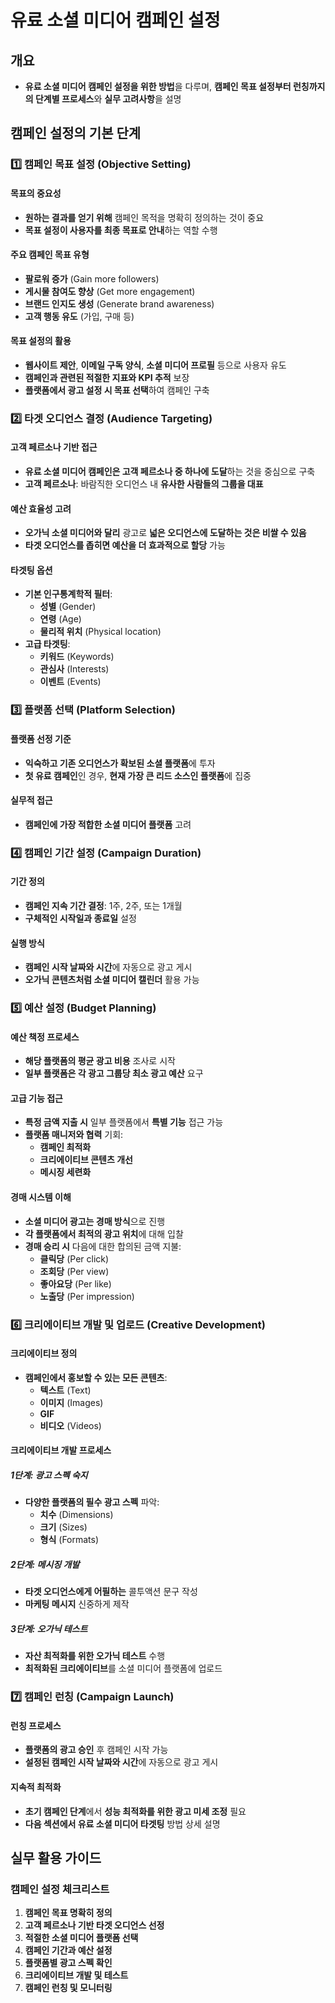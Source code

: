 # 유료 소셜 미디어 캠페인 설정

## 개요
- **유료 소셜 미디어 캠페인 설정을 위한 방법**을 다루며, **캠페인 목표 설정부터 런칭까지의 단계별 프로세스**와 **실무 고려사항**을 설명

## 캠페인 설정의 기본 단계

### 1️⃣ 캠페인 목표 설정 (Objective Setting)

#### 목표의 중요성
- **원하는 결과를 얻기 위해** 캠페인 목적을 명확히 정의하는 것이 중요
- **목표 설정이 사용자를 최종 목표로 안내**하는 역할 수행

#### 주요 캠페인 목표 유형
- **팔로워 증가** (Gain more followers)
- **게시물 참여도 향상** (Get more engagement)
- **브랜드 인지도 생성** (Generate brand awareness)
- **고객 행동 유도** (가입, 구매 등)

#### 목표 설정의 활용
- **웹사이트 제안**, **이메일 구독 양식**, **소셜 미디어 프로필** 등으로 사용자 유도
- **캠페인과 관련된 적절한 지표와 KPI 추적** 보장
- **플랫폼에서 광고 설정 시 목표 선택**하여 캠페인 구축

### 2️⃣ 타겟 오디언스 결정 (Audience Targeting)

#### 고객 페르소나 기반 접근
- **유료 소셜 미디어 캠페인은 고객 페르소나 중 하나에 도달**하는 것을 중심으로 구축
- **고객 페르소나**: 바람직한 오디언스 내 **유사한 사람들의 그룹을 대표**

#### 예산 효율성 고려
- **오가닉 소셜 미디어와 달리** 광고로 **넓은 오디언스에 도달하는 것은 비쌀 수 있음**
- **타겟 오디언스를 좁히면 예산을 더 효과적으로 할당** 가능

#### 타겟팅 옵션
- **기본 인구통계학적 필터**:
  - **성별** (Gender)
  - **연령** (Age)
  - **물리적 위치** (Physical location)
- **고급 타겟팅**:
  - **키워드** (Keywords)
  - **관심사** (Interests)
  - **이벤트** (Events)

### 3️⃣ 플랫폼 선택 (Platform Selection)

#### 플랫폼 선정 기준
- **익숙하고 기존 오디언스가 확보된 소셜 플랫폼**에 투자
- **첫 유료 캠페인**인 경우, **현재 가장 큰 리드 소스인 플랫폼**에 집중

#### 실무적 접근
- **캠페인에 가장 적합한 소셜 미디어 플랫폼** 고려

### 4️⃣ 캠페인 기간 설정 (Campaign Duration)

#### 기간 정의
- **캠페인 지속 기간 결정**: 1주, 2주, 또는 1개월
- **구체적인 시작일과 종료일** 설정

#### 실행 방식
- **캠페인 시작 날짜와 시간**에 자동으로 광고 게시
- **오가닉 콘텐츠처럼 소셜 미디어 캘린더** 활용 가능

### 5️⃣ 예산 설정 (Budget Planning)

#### 예산 책정 프로세스
- **해당 플랫폼의 평균 광고 비용** 조사로 시작
- **일부 플랫폼은 각 광고 그룹당 최소 광고 예산** 요구

#### 고급 기능 접근
- **특정 금액 지출 시** 일부 플랫폼에서 **특별 기능** 접근 가능
- **플랫폼 매니저와 협력** 기회:
  - **캠페인 최적화**
  - **크리에이티브 콘텐츠 개선**
  - **메시징 세련화**

#### 경매 시스템 이해
- **소셜 미디어 광고는 경매 방식**으로 진행
- **각 플랫폼에서 최적의 광고 위치**에 대해 입찰
- **경매 승리 시** 다음에 대한 합의된 금액 지불:
  - **클릭당** (Per click)
  - **조회당** (Per view)
  - **좋아요당** (Per like)
  - **노출당** (Per impression)

### 6️⃣ 크리에이티브 개발 및 업로드 (Creative Development)

#### 크리에이티브 정의
- **캠페인에서 홍보할 수 있는 모든 콘텐츠**:
  - **텍스트** (Text)
  - **이미지** (Images)
  - **GIF**
  - **비디오** (Videos)

#### 크리에이티브 개발 프로세스

##### 1단계: 광고 스펙 숙지
- **다양한 플랫폼의 필수 광고 스펙** 파악:
  - **치수** (Dimensions)
  - **크기** (Sizes)
  - **형식** (Formats)

##### 2단계: 메시징 개발
- **타겟 오디언스에게 어필하는** 콜투액션 문구 작성
- **마케팅 메시지** 신중하게 제작

##### 3단계: 오가닉 테스트
- **자산 최적화를 위한 오가닉 테스트** 수행
- **최적화된 크리에이티브**를 소셜 미디어 플랫폼에 업로드

### 7️⃣ 캠페인 런칭 (Campaign Launch)

#### 런칭 프로세스
- **플랫폼의 광고 승인** 후 캠페인 시작 가능
- **설정된 캠페인 시작 날짜와 시간**에 자동으로 광고 게시

#### 지속적 최적화
- **초기 캠페인 단계**에서 **성능 최적화를 위한 광고 미세 조정** 필요
- **다음 섹션에서 유료 소셜 미디어 타겟팅** 방법 상세 설명

## 실무 활용 가이드

### 캠페인 설정 체크리스트
1. **캠페인 목표 명확히 정의**
2. **고객 페르소나 기반 타겟 오디언스 선정**
3. **적절한 소셜 미디어 플랫폼 선택**
4. **캠페인 기간과 예산 설정**
5. **플랫폼별 광고 스펙 확인**
6. **크리에이티브 개발 및 테스트**
7. **캠페인 런칭 및 모니터링**
